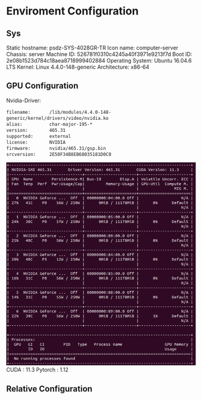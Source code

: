 # Enviroment Configuration

## Sys
Static hostname: psdz-SYS-4028GR-TR
Icon name: computer-server
Chassis: server
Machine ID: 526781f0310c4245a40f3971e9213f7d
Boot ID: 2e08b1523d784c18aea8718999402884
Operating System: Ubuntu 16.04.6 LTS
Kernel: Linux 4.4.0-148-generic
Architecture: x86-64
## GPU Configuration
Nvidia-Driver:
```
filename:       /lib/modules/4.4.0-148-generic/kernel/drivers/video/nvidia.ko
alias:          char-major-195-*
version:        465.31
supported:      external
license:        NVIDIA
firmware:       nvidia/465.31/gsp.bin
srcversion:     2E50F34B8EB68035181D0C0
```
![Alt text](img/image.png)
CUDA : 11.3
Pytorch : 1.12

## Relative Configuration
